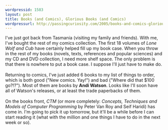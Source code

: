 ```yaml
---
wordpressid: 1583
layout: post
title: Books (and Comics), Glorious Books (and Comics)
wordpressurl: http://passingcuriosity.com/2005/books-and-comics-glorious-books-and-comics/
---
```

I've just got back from Tasmania (visiting my family and friends). With me, I've bought the rest of my comics collection. The first 18 volumes of <span style="font-style: italic;">Lone Wolf and Cub</span> have certainly helped fill up my book case. When you throw in the rest of my books (novels, texts, references and popular sciences) and my CD and DVD collection, I need more shelf space. The only problem is that there is nowhere to put a book case. I suppose I'll just have to make do.<br /><br />Returning to comics, I've just added 6 books to my list of things to order, which is both good ("New comics. Yay!") and bad ("Where did that $100 go?!?"). Most of them are books by <span style="font-weight: bolder;">Andi Watson</span>. Looks like I'll soon have all of Watson's releases, or at least the trade paperbacks of them.<br /><br />On the books front, <span style="font-style: italic;">CTM</span> (or more completely: <span style="font-style: italic;">Concepts, Techniques and Models of Computer Programming</span> by Peter Van Roy and Seif Haridi) has come in. I'm going to pick it up tomorrow, but it'll be a while before I can start reading it (what with the million and one things I have to do in the next week or so).
